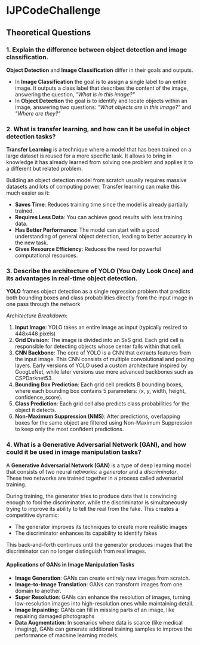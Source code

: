 # IJPCodeChallenge

## Theoretical Questions
### 1. Explain the difference between object detection and image classification.
**Object Detection** and **Image Classification** differ in their goals and outputs. 
* In **Image Classification** the goal is to assign a single label to an entire image. It outputs a class label that describes the content of the image, answering the question, _"What is in this image?"_
* In **Object Detection** the goal is to identify and locate objects within an image, answering two questions: _"What objects are in this image?"_ and _"Where are they?"_

### 2. What is transfer learning, and how can it be useful in object detection tasks?
**Transfer Learning** is a technique where a model that has been trained on a large dataset is reused for a more specific task. It allows to bring in knowledge it has already learned from solving one problem and applies it to a different but related problem.

Building an object detection model from scratch usually requires massive datasets and lots of computing power. Transfer learning can make this much easier as it:

* **Saves Time**: Reduces training time since the model is already partially trained.
* **Requires Less Data**: You can achieve good results with less training data.
* **Has Better Performance**: The model can start with a good understanding of general object detection, leading to better accuracy in the new task.
* **Gives Resource Efficiency**: Reduces the need for powerful computational resources.


### 3. Describe the architecture of YOLO (You Only Look Once) and its advantages in real-time object detection.
**YOLO** frames object detection as a single regression problem that predicts both bounding boxes and class probabilities directly from the input image in one pass through the network

_Architecture Breakdown:_
1. **Input Image**: YOLO takes an entire image as input (typically resized to 448x448 pixels)
2. **Grid Division**: The image is divided into an SxS grid. Each grid cell is responsible for detecting objects whose center falls within that cell.
3. **CNN Backbone**: The core of YOLO is a CNN that extracts features from the input image. This CNN consists of multiple convolutional and pooling layers. Early versions of YOLO used a custom architecture inspired by GoogLeNet, while later versions use more advanced backbones such as CSPDarknet53.
4. **Bounding Box Prediction**: Each grid cell predicts B bounding boxes, where each bounding box contains 5 parameters: (x, y, width, height, confidence_score).
5. **Class Prediction**: Each grid cell also predicts class probabilities for the object it detects.
6. **Non-Maximum Suppression (NMS)**: After predictions, overlapping boxes for the same object are filtered using Non-Maximum Suppression to keep only the most confident predictions.

### 4. What is a Generative Adversarial Network (GAN), and how could it be used in image manipulation tasks?

A **Generative Adversarial Network (GAN)** is a type of deep learning model that consists of two neural networks: a _generator_ and a _discriminator_. These two networks are trained together in a process called adversarial training.

During training, the generator tries to produce data that is convincing enough to fool the discriminator, while the discriminator is simultaneously trying to improve its ability to tell the real from the fake. This creates a competitive dynamic:
* The generator improves its techniques to create more realistic images
* The discriminator enhances its capability to identify fakes

This back-and-forth continues until the generator produces images that the discriminator can no longer distinguish from real images.

#### Applications of GANs in Image Manipulation Tasks
* **Image Generation**: GANs can create entirely new images from scratch.
* **Image-to-Image Translation**: GANs can transform images from one domain to another.
* **Super Resolution**: GANs can enhance the resolution of images, turning low-resolution images into high-resolution ones while maintaining detail.
* **Image Inpainting**: GANs can fill in missing parts of an image, like repairing damaged photographs
* **Data Augmentation**: In scenarios where data is scarce (like medical imaging), GANs can generate additional training samples to improve the performance of machine learning models.